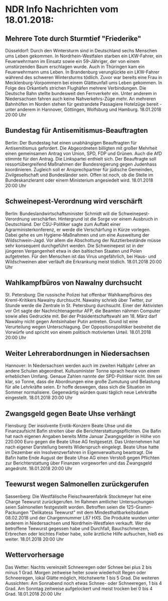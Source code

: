 # NDR Info Nachrichten vom 18.01.2018:


## Mehrere Tote durch Sturmtief "Friederike"
Düsseldorf: Durch den Wintersturm sind in Deutschland sechs Menschen ums Leben gekommen. In Nordrhein-Westfalen starben ein LKW-Fahrer, ein Feuerwehrmann im Einsatz sowie ein 59-Jähriger, der von einem umstürzenden Baum erschlagen wurde. Auch in Thüringen kam ein Feuerwehrmann ums Leben. In Brandenburg verunglückte ein LKW-Fahrer während des schweren Wintersturms tödlich. Zuvor war bereits eine Frau in Mecklenburg-Vorpommern bei einem Glätteunfall ums Leben gekommen. In Folge des Orkantiefs strichen Flughäfen mehrere Verbindungen. Die Deutsche Bahn stellte bundesweit den Fernverkehr ein. Unter anderem in Niedersachsen fahren auch keine Nahverkehrs-Züge mehr. An mehreren Bahnhöfen im Norden stehen für gestrandete Passagiere Hotelzüge bereit - unter anderem in Hannover, Göttingen, Wolfsburg und Hamburg. 18.01.2018 20:00 Uhr 

## Bundestag für Antisemitismus-Beauftragten
Berlin: Der Bundestag hat einen unabhängigen Beauftragten für Antisemitismus gefordert. Die Abgeordneten billigten mit großer Mehrheit einen gemeinsamen Antrag von Union, SPD, FDP und Grünen. Auch die AfD stimmte für den Antrag. Die Linkspartei enthielt sich. Der Beauftragte soll ressortübergreifend Maßnahmen der Bundesregierung gegen Judenhass koordinieren. Zugleich soll er Ansprechpartner für jüdische Gemeinden, Zivilgesellschaft und Bundesländer sein. Offen ist noch, ob die Stelle im Bundeskanzleramt oder einem Ministerium angesiedelt wird. 18.01.2018 20:00 Uhr 

## Schweinepest-Verordnung wird verschärft
Berlin:	Bundeslandwirtschaftsminister Schmidt will die Schweinepest-Verordnung verschärfen. Hintergrund ist die Sorge vor einem Ausbruch in Deutschland. Der CSU-Politiker sagte zum Auftakt einer Agrarministerkonferenz, er werde die Verschärfung in Kürze vorlegen. Dabei gehe es um Hygiene-Maßnahmen und um eine Ausweitung der Wildschwein-Jagd. Vor allem die Abschottung der Nutztierbestände müsse sehr konsequent durchgeführt werden. Die Schweinepest ist in der jüngeren Vergangenheit etwa in den baltischen Staaten und Polen aufgetreten. Für den Menschen ist das Virus ungefährlich, bei Haus- und Wildschweinen aber verläuft die Erkrankung meist tödlich. 18.01.2018 20:00 Uhr 

## Wahlkampfbüros von Nawalny durchsucht
St. Petersburg: Die russische Polizei hat offenbar Wahlkampfbüros des Kreml-Kritikers Nawalny durchsucht. Nawalny schrieb über Twitter, zur Stunde werde die Zentrale in St. Petersburg durchsucht. Einer der Aktivisten vor Ort sagte der Nachrichtenagentur AFP, die Beamten nähmen Computer sowie alles Gedruckte mit. Bei der Präsidentschaftswahl am 18. März darf Nawalny nicht gegen Amtsinhaber Putin antreten. Grund ist eine Verurteilung wegen Unterschlagung. Der Oppositionspolitiker bestreitet die Vorwürfe und spricht von einem politisch motivierten Urteil. 18.01.2018 20:00 Uhr 

## Weiter Lehrerabordnungen in Niedersachsen
Hannover: In Niedersachsen werden auch im zweiten Halbjahr Lehrer an andere Schulen abgeordnet. Kultusminister Tonne sprach heute von einem erheblichen Umfang. Genaue Zahlen nannte der SPD-Politiker nicht. Ihm sei klar, so Tonne, dass die Abordnungen eine große Zumutung und Belastung für alle Lehrkräfte seien. Er hoffe deswegen, dass sich die Situation im Sommer normalisiere. Gegenwärtig würden quasi täglich neue Lehrkräfte eingestellt. 18.01.2018 20:00 Uhr 

## Zwangsgeld gegen Beate Uhse verhängt
Flensburg: Der insolvente Erotik-Konzern Beate Uhse und die Finanzaufsicht Bafin streiten über die Berichterstattungspflichten. Die Bafin hat nach eigenen Angaben bereits Mitte Januar Zwangsgelder in Höhe von 220.000 Euro gegen die Beate Uhse AG festgesetzt. Das Unternehmen hat nach eigener Darstellung bereits Widerspruch eingelegt. Beate Uhse hatte im Dezember ein
Insolvenzverfahren in Eigenverwaltung beantragt. Die Bafin hatte Ende August der Beate Uhse AG einen Verstoß gegen Pflichten zur  Berichterstattung über Finanzen vorgeworfen und das Zwangsgeld angedroht. 18.01.2018 20:00 Uhr 

## Teewurst wegen Salmonellen zurückgerufen
Sassenberg: Die Westfälische Fleischwarenfabrik Stockmeyer hat eine Charge Teewurst zurückgerufen. Im Rahmen amtlicher Untersuchungen seien Salmonellen festgestellt worden. Betroffen seien die 125-Gramm-Packungen "Delikatess Teewurst" mit dem Mindesthaltbarkeitsdatum 08.02.2018 und der Chargennummer L87 HXS. Die Produkte wurden unter anderem in Niedersachsen und Nordrhein-Westfalen verkauft. Wer die betroffene Teewurst gegessen habe und Durchfall, Bauchschmerzen, Erbrechen oder leichtes Fieber habe, solle ärztliche Hilfe aufsuchen, hieß es weiter. 18.01.2018 20:00 Uhr 

## Wettervorhersage
Das Wetter:
Nachts vereinzelt Schneeregen oder Schnee bei plus 2 bis minus 1 Grad. Morgen zeitweise heiter sowie wiederholt Regen oder  Schneeregen, lokal Glätte möglich, Höchstwerte 1 bis 5 Grad. Die weiteren Aussichten: Am Sonnabend noch etwas Schnee- oder Schneeregen, 1 bis 4 Grad. Am Sonntag zeitweise aufgelockert und meist trocken bei 0 bis 4 Grad. 18.01.2018 20:00 Uhr 
